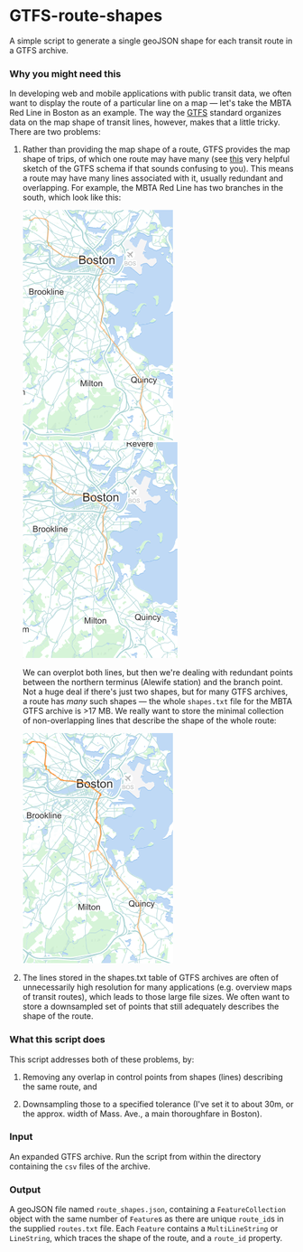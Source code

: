 # GTFS-route-shapes
A simple script to generate a single geoJSON shape for each transit route in a GTFS archive.

### Why you might need this
In developing web and mobile applications with public transit data, we often want to display the route of a particular line on a map — let's take the MBTA Red Line in Boston as an example. The way the [GTFS](https://developers.google.com/transit/gtfs/?hl=en) standard organizes data on the map shape of transit lines, however, makes that a little tricky. There are two problems: 

1. Rather than providing the map shape of a route, GTFS provides the map shape of trips, of which one route may have many (see [this](http://blog.openplans.org/wp-content/uploads/2012/08/image30471.png) very helpful sketch of the GTFS schema if that sounds confusing to you). This means a route may have many lines associated with it, usually redundant and overlapping. For example, the MBTA Red Line has two branches in the south, which look like this:

    ![Map of the MBTA Red Line Braintree branch](/readme-images/Braintree.png?raw=true "Braintree branch")
    ![Map of the MBTA Red Line Ashmont branch](/readme-images/Ashmont.png?raw=true "Ashmont branch")

    We can overplot both lines, but then we're dealing with redundant points between the northern terminus (Alewife station) and the branch point. Not a huge deal if there's just two shapes, but for many GTFS archives, a route has _many_ such shapes — the whole `shapes.txt` file for the MBTA GTFS archive is >17 MB. We really want to store the minimal collection of non-overlapping lines that describe the shape of the whole route:

    ![Map of both MBTA Red Line branches](/readme-images/Both.png?raw=true "Both branches")

2. The lines stored in the shapes.txt table of GTFS archives are often of unnecessarily high resolution for many applications (e.g. overview maps of transit routes), which leads to those large file sizes. We often want to store a downsampled set of points that still adequately describes the shape of the route.

### What this script does
This script addresses both of these problems, by:

1. Removing any overlap in control points from shapes (lines) describing the same route, and

2. Downsampling those to a specified tolerance (I've set it to about 30m, or the approx. width of Mass. Ave., a main thoroughfare in Boston). 

### Input
An expanded GTFS archive. Run the script from within the directory containing the `csv` files of the archive. 

### Output
A geoJSON file named `route_shapes.json`, containing a `FeatureCollection` object with the same number of `Feature`s as there are unique `route_id`s in the supplied `routes.txt` file. Each `Feature` contains a `MultiLineString` or `LineString`, which traces the shape of the route, and a `route_id` property. 

